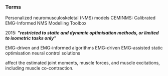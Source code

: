 ### Terms
Personalized neuromusculoskeletal (NMS) models
CEMINMS: Calibrated EMG-Informed NMS Modelling Toolbox

2015: ***"restricted to static and dynamic optimisation methods, or limited to isometric tasks only"***

EMG-driven and EMG-informed algorithms
EMG-driven
EMG-assisted
static optimisation neural control solutions 

affect the estimated joint moments, muscle forces, and
muscle excitations, including muscle co-contraction.